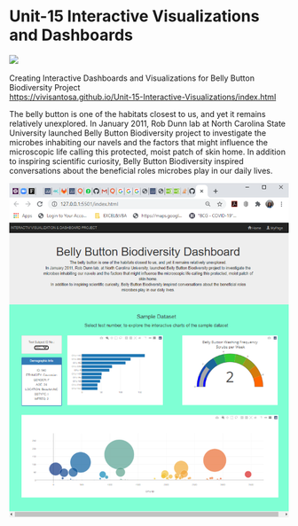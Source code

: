 # Unit-15 Interactive Visualizations and Dashboards

<img src="http://robdunnlab.com/wp-content/uploads/microbes-sem.jpg" width="1080"><br>

Creating Interactive Dashboards and Visualizations for Belly Button Biodiversity Project <br>
https://vivisantosa.github.io/Unit-15-Interactive-Visualizations/index.html

The belly button is one of the habitats closest to us, and yet it remains relatively unexplored. In January 2011, Rob Dunn lab at North Carolina State University launched Belly Button Biodiversity project to investigate the microbes inhabiting our navels and the factors that might influence the microscopic life calling this protected, moist patch of skin home. In addition to inspiring scientific curiosity, Belly Button Biodiversity inspired conversations about the beneficial roles microbes play in our daily lives.

<img src="Images/Screenshot 1.png" width="540"><br>
